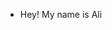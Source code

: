 - Hey! My name is Ali 


<!---
alimaqsood119/alimaqsood119 is a ✨ special ✨ repository because its `README.md` (this file) appears on your GitHub profile.
You can click the Preview link to take a look at your changes.
--->
